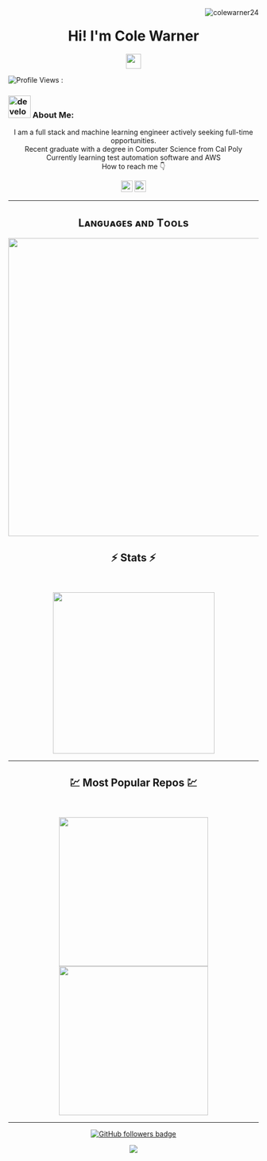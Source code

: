 <img align="right" src="https://visitor-badge.laobi.icu/badge?page_id=colewarner24/colewarner24" alt="colewarner24">    
<!-- [![Typing SVG](https://readme-typing-svg.herokuapp.com?center=true&lines=This+is+colewarner24;Nice+to+meet+you+%F0%9F%91%8B)](https://git.io/typing-svg)       -->

<h1 align="center">
   Hi! I'm Cole Warner  
</h1>
     
<p align="center">
   <a href="https://colewarner24.github.io/resume/Cole%20Warner%20Resume.pdf"><img src="https://img.shields.io/badge/-_Resume-blue?link=https%3A%2F%2Fcolewarner24.github.io%2Fresume%2FCole%2520Warner%2520Resume.pdf" height=30></a> 
</p>


![Profile Views : ](https://komarev.com/ghpvc/?username=colewarner24)
###  <img src="/images/Developer.gif" alt="developer gif"  height="45px">  About Me:
<p align="center">
  I am a full stack and machine learning engineer actively seeking full-time opportunities.
  <br>
  Recent graduate with a degree in Computer Science from Cal Poly
  <br>
  Currently learning test automation software and AWS
  <br>
  How to reach me 👇
</p>
<p align="center"> <a href="https://www.linkedin.com/in/cole-warner/"><img src="https://img.shields.io/badge/linkedin-%230077B5.svg?&style=for-the-badge&logo=linkedin&logoColor=white" height=23></a> <a href="mailto:19cowarner@gmail.com"><img src="https://img.shields.io/badge/Gmail-D14836?style=for-the-badge&logo=gmail&logoColor=white" height=23></a></p>
<hr>


<!--Languages and Tools Section-->       
<h2 align="center">Lᴀɴɢᴜᴀɢᴇs ᴀɴᴅ Tᴏᴏʟs</h2> 
<p align="center">
<img width="600px"  src="https://skillicons.dev/icons?i=py,java,js,c,cpp,scala,html,rust,react,vue,css,tailwind,nodejs,express,django,gcp,aws,heroku,git,mysql,mongo,tensorflow,pytorch,figma,dockerfile,spark,hadoop&perline=12"  />
</p>



<h2 align="center">⚡ Stats ⚡</h2>
<br>



<p align="center">
<a href="https://github.com/colewarner24/">
      <img width=325  src="https://github-readme-stats.vercel.app/api/top-langs/?username=colewarner24&size_weight=0.2&count_weight=0.5&title_color=61dafb&text_color=ffffff&icon_color=61dafb&bg_color=20232a&langs_count=8&layout=compact&border_color=61dafb&hide_border=true" />
 </a>
</p>

<hr>
<h2 align="center">💹 Most Popular Repos 💹</h2>
<br>
<p align="center">
<a href="https://github.com/colewarner24/RYM-Scraper">
  <img width=300 align="center" src="https://github-readme-stats.vercel.app/api/pin/?username=colewarner24&repo=RYM-Scraper&title_color=ffffff&text_color=c9cacc&icon_color=2bbc8a&bg_color=1d1f21" />
</a>   
  
<a href="https://github.com/colewarner24/CatalogRepoBackend">
  <img width=300 align="center" src="https://github-readme-stats.vercel.app/api/pin/?username=colewarner24&repo=CatalogRepoBackend&title_color=ffffff&text_color=c9cacc&icon_color=2bbc8a&bg_color=1d1f21" />
</a>    

</p>

<hr>

<!--
<p  align="center">
<img src="https://visitor-badge.laobi.icu/badge?page_id=colewarner24/colewarner24" alt="colewarner24"/>       
</p>
-->
<p align="center">
  <a href="https://www.github.com/colewarner24" target="_blank" rel="noreferrer"><img src="https://img.shields.io/github/followers/colewarner24?logo=github&style=for-the-badge&color=282b2f&labelColor=0d1117" alt="GitHub followers badge" /></a>
</p>
<!---
colewarner24/colewarner24 is a ✨ special ✨ repository because its `README.md` (this file) appears on your GitHub profile.
You can click the Preview link to take a look at your changes.
--->
<!--Footer--> 
<p align="center">
  <img src="https://capsule-render.vercel.app/api?type=waving&color=timeGradient&height=65&section=footer"/>
</p>

